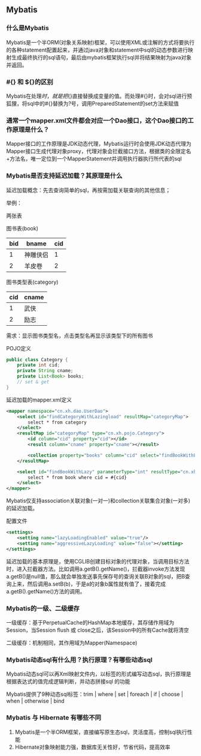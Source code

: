 ## Mybatis

### 什么是Mybatis

Mybatis是一个半ORM(对象关系映射)框架，可以使用XML或注解的方式将要执行的各种statement配置起来，并通过java对象和statement中sql的动态参数进行映射生成最终执行的sql语句，最后由mybatis框架执行sql并将结果映射为java对象并返回。

### #{} 和 ${}的区别

Mybatis在处理${}时，就是把${}直接替换成变量的值。而处理#{}时，会对sql进行预狐狸，将sql中的#{}替换为?号，调用PreparedStatement的set方法来赋值

### 通常一个mapper.xml文件都会对应一个Dao接口，这个Dao接口的工作原理是什么？

Mapper接口的工作原理是JDK动态代理，Mybatis运行时会使用JDK动态代理为Mapper接口生成代理对象proxy，代理对象会拦截接口方法，根据类的全限定名+方法名，唯一定位到一个MapperStatement并调用执行器执行所代表的sql

### Mybatis是否支持延迟加载？其原理是什么

延迟加载概念：先去查询简单的sql，再按需加载关联查询的其他信息；

举例：

两张表

图书表(book)

| bid  | bname    | cid  |
| ---- | -------- | ---- |
| 1    | 神雕侠侣 | 1    |
| 2    | 羊皮卷   | 2    |

图书类型表(category)

| cid  | cname |
| ---- | ----- |
| 1    | 武侠  |
| 2    | 励志  |

需求：显示图书类型名，点击类型名再显示该类型下的所有图书

POJO定义

```java
public class Category {
    private int cid;
    private String cname;
    private List<Book> books;
    // set & get
}
```

延迟加载的mapper.xml定义

```xml
<mapper namespace="cn.xh.dao.UserDao">
    <select id="findCategoryWithLazingload" resultMap="categoryMap">
        select * from category
    </select>
    <resultMap id="categoryMap" type="cn.xh.pojo.Category">
        <id column="cid" property="cid"></id>
        <result column="cname" property="cname"></result>

        <collection property="books" column="cid" select="findBookWithLazy"></collection>
    </resultMap>

    <select id="findBookWithLazy" parameterType="int" resultType="cn.xh.pojo.Book">
        select * from book where cid = #{cid}
    </select>
</mapper>
```

Mybatis仅支持association关联对象(一对一)和collection关联集合对象(一对多)的延迟加载。

配置文件

```xml
<settings>
    <setting name="lazyLoadingEnabled" value="true"/>
    <setting name="aggressiveLazyLoading" value="false"></setting>
</settings>
```

延迟加载的基本原理是，使用CGLIB创建目标对象的代理对象，当调用目标方法时，进入拦截器方法。比如调用a.getB().getName()，拦截器invoke方法发现a.getB()是null值，那么就会单独发送事先保存号的查询关联B对象的sql，把B查询上来，然后调用a.setB(b)，于是a的对象b属性就有值了，接着完成a.getB().getName()方法的调用。

### Mybatis的一级、二级缓存

一级缓存：基于PerpetualCache的HashMap本地缓存，其存储作用域为Session，当Session flush 或 close之后，该Session中的所有Cache就将清空

二级缓存：机制相同，其作用域为Mapper(Namespace)

### Mybatis动态sql有什么用？执行原理？有哪些动态sql

Mybatis动态sql可以再Xml映射文件内，以标签的形式编写动态sql，执行原理是根据表达式的值完成逻辑判断，并动态拼接sql 的功能

Mybatis提供了9种动态sql标签：trim | where | set | foreach | if | choose | when | otherwise | bind

### Mybatis 与 Hibernate 有哪些不同

1. Mybatis是一个半ORM框架，直接编写原生态sql，灵活度高，控制sql执行性能
2. Hibernate对象映射能力强，数据库无关性好，节省代码，提高效率